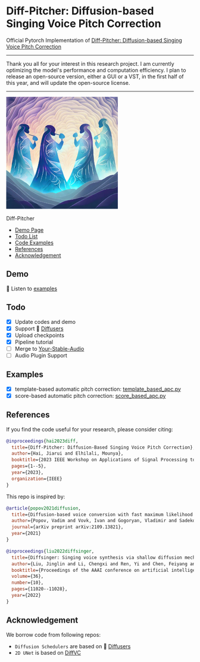 # Diff-Pitcher: Diffusion-based Singing Voice Pitch Correction

Official Pytorch Implementation of [Diff-Pitcher: Diffusion-based Singing Voice Pitch Correction](https://engineering.jhu.edu/lcap/data/uploads/pdfs/waspaa2023_hai.pdf)

--------------------

Thank you all for your interest in this research project. I am currently optimizing the model's performance and computation efficiency. I plan to release an open-source version, either a GUI or a VST, in the first half of this year, and will update the open-source license.

--------------------

<img src="img\diffpitcher.jpg" width="300px">

Diff-Pitcher

- [Demo Page](#demo)
- [Todo List](#todo)
- [Code Examples](#examples)
- [References](#references)
- [Acknowledgement](#acknowledgement)

## Demo

🎵 Listen to [examples](https://jhu-lcap.github.io/Diff-Pitcher/)

## Todo
- [x] Update codes and demo
- [x] Support 🤗 [Diffusers](https://github.com/huggingface/diffusers)
- [x] Upload checkpoints
- [x] Pipeline tutorial
- [ ] Merge to [Your-Stable-Audio](https://github.com/haidog-yaqub/Your-Stable-Audio)
- [ ] Audio Plugin Support
## Examples

- [x] template-based automatic pitch correction: [template_based_apc.py](template_based_apc.py)
- [x] score-based automatic pitch correction: [score_based_apc.py](score_based_apc.py)

## References

If you find the code useful for your research, please consider citing:

```bibtex
@inproceedings{hai2023diff,
  title={Diff-Pitcher: Diffusion-Based Singing Voice Pitch Correction},
  author={Hai, Jiarui and Elhilali, Mounya},
  booktitle={2023 IEEE Workshop on Applications of Signal Processing to Audio and Acoustics (WASPAA)},
  pages={1--5},
  year={2023},
  organization={IEEE}
}
```

This repo is inspired by:

```bibtex
@article{popov2021diffusion,
  title={Diffusion-based voice conversion with fast maximum likelihood sampling scheme},
  author={Popov, Vadim and Vovk, Ivan and Gogoryan, Vladimir and Sadekova, Tasnima and Kudinov, Mikhail and Wei, Jiansheng},
  journal={arXiv preprint arXiv:2109.13821},
  year={2021}
}
```
```bibtex
@inproceedings{liu2022diffsinger,
  title={Diffsinger: Singing voice synthesis via shallow diffusion mechanism},
  author={Liu, Jinglin and Li, Chengxi and Ren, Yi and Chen, Feiyang and Zhao, Zhou},
  booktitle={Proceedings of the AAAI conference on artificial intelligence},
  volume={36},
  number={10},
  pages={11020--11028},
  year={2022}
}
```

## Acknowledgement

We borrow code from following repos:

 - `Diffusion Schedulers` are based on 🤗 [Diffusers](https://github.com/huggingface/diffusers)
 - `2D UNet` is based on [DiffVC](https://github.com/huawei-noah/Speech-Backbones/tree/main/DiffVC)
